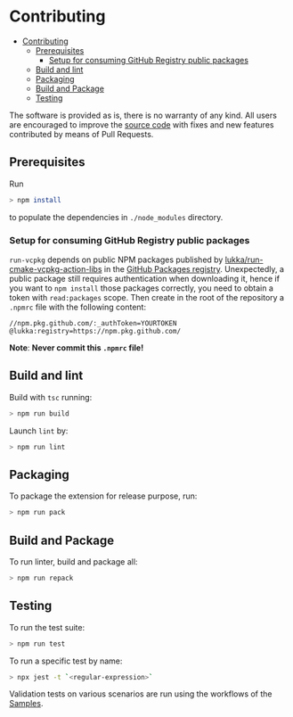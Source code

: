 # Contributing
- [Contributing](#contributing)
  - [Prerequisites](#prerequisites)
    - [Setup for consuming GitHub Registry public packages](#setup-for-consuming-github-registry-public-packages)
  - [Build and lint](#build-and-lint)
  - [Packaging](#packaging)
  - [Build and Package](#build-and-package)
  - [Testing](#testing)

The software is provided as is, there is no warranty of any kind. All users are encouraged to improve the [source code](https://github.com/lukka/run-vcpkg) with fixes and new features contributed by means of Pull Requests.


## Prerequisites

Run 

```bash
> npm install
```

to populate the dependencies in `./node_modules` directory.

### Setup for consuming GitHub Registry public packages

`run-vcpkg` depends on public NPM packages published by [lukka/run-cmake-vcpkg-action-libs](https://github.com/lukka/run-cmake-vcpkg-action-libs) in the [GitHub Packages registry](https://docs.github.com/en/free-pro-team@latest/packages/using-github-packages-with-your-projects-ecosystem/configuring-npm-for-use-with-github-packages).
Unexpectedly, a public package still requires authentication when downloading it, hence if you want to `npm install` those packages correctly, you need to obtain a token with `read:packages` scope. Then create in the root of the repository a `.npmrc` file with the following content:

    //npm.pkg.github.com/:_authToken=YOURTOKEN
    @lukka:registry=https://npm.pkg.github.com/

__Note__: **Never commit this `.npmrc` file!**

## Build and lint
Build with `tsc` running:

```bash
> npm run build
```

Launch `lint` by:

```bash
> npm run lint
```

## Packaging
To package the extension for release purpose, run:

```bash
> npm run pack
```

## Build and Package

To run linter, build and package all:

```bash
> npm run repack
```

## Testing

To run the test suite:

```bash
> npm run test
```

 To run a  specific test by name:

```bash
> npx jest -t `<regular-expression>`
```

Validation tests on various scenarios are run using the workflows of the [Samples](./README.md#samples).
